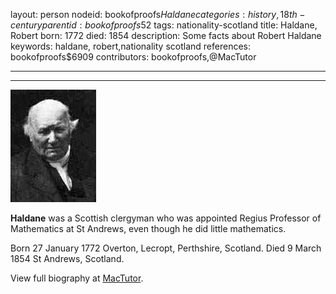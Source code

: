 layout: person
nodeid: bookofproofs$Haldane
categories: history,18th-century
parentid: bookofproofs$52
tags: nationality-scotland
title: Haldane, Robert
born: 1772
died: 1854
description: Some facts about Robert Haldane
keywords: haldane, robert,nationality scotland
references: bookofproofs$6909
contributors: bookofproofs,@MacTutor

---


---

![Haldane.jpg](https://github.com/bookofproofs/bookofproofs.github.io/blob/main/_sources/_assets/images/portraits/Haldane.jpg?raw=true)

**Haldane** was a Scottish clergyman who was appointed Regius Professor of Mathematics at St Andrews, even though he did little mathematics.

Born 27 January 1772 Overton, Lecropt, Perthshire, Scotland. Died 9 March 1854 St Andrews, Scotland.


View full biography at [MacTutor](https://mathshistory.st-andrews.ac.uk/Biographies/Haldane/).